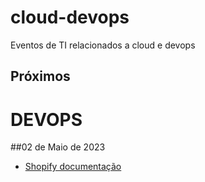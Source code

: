 # cloud-devops
Eventos de TI relacionados a cloud e devops

## Próximos 

# DEVOPS
##02 de Maio de 2023
- [Shopify documentação](https://webinars.devops.com/deploy-with-confidence-using-cloudbees-cd/ro-and-argo-rollouts-on-amazon-eks?utm_campaign=2023.05.02_AWS_CloudBees_Webinar_DO&utm_source=tsgregister)
